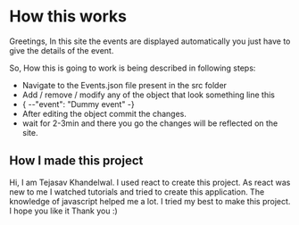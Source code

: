# How this works

Greetings,
In this site the events are displayed automatically you just have to give the details of the event.

So, How this is going to work is being described in following steps:

- Navigate to the Events.json file present in the src folder
- Add / remove / modify any of the object that look something line this
- {
--"event": "Dummy event"
-}
- After editing the object commit the changes.
- wait for 2-3min and there you go the changes will be reflected on the site.


## How I made this project
Hi, I am Tejasav Khandelwal. I used react to create this project. As react was new to me I watched tutorials and tried to create this application. The knowledge of javascript helped me a lot. I tried my best to make this project. I hope you like it
Thank you :)

